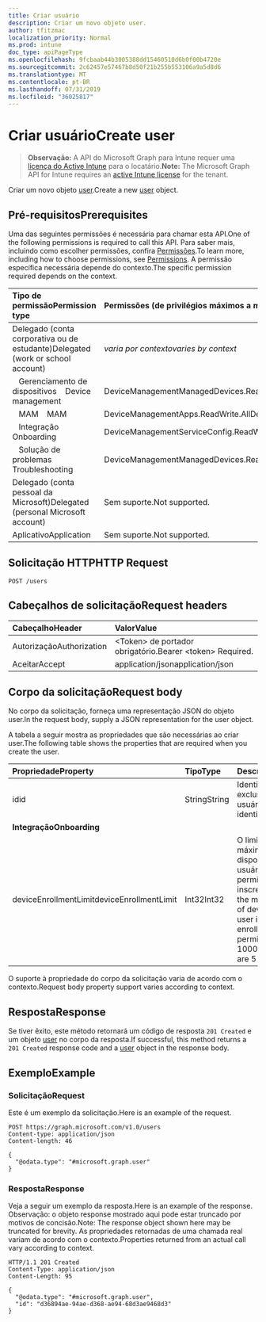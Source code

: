 ```yaml
---
title: Criar usuário
description: Criar um novo objeto user.
author: tfitzmac
localization_priority: Normal
ms.prod: intune
doc_type: apiPageType
ms.openlocfilehash: 9fcbaab44b3005388dd15460510d6b0f00b4720e
ms.sourcegitcommit: 2c62457e57467b8d50f21b255b553106a9a5d8d6
ms.translationtype: MT
ms.contentlocale: pt-BR
ms.lasthandoff: 07/31/2019
ms.locfileid: "36025817"
---
```

# <a name="create-user"></a><span data-ttu-id="622ec-103">Criar usuário</span><span class="sxs-lookup"><span data-stu-id="622ec-103">Create user</span></span>

> <span data-ttu-id="622ec-104">**Observação:** A API do Microsoft Graph para Intune requer uma [licença do Active Intune](https://go.microsoft.com/fwlink/?linkid=839381) para o locatário.</span><span class="sxs-lookup"><span data-stu-id="622ec-104">**Note:** The Microsoft Graph API for Intune requires an [active Intune license](https://go.microsoft.com/fwlink/?linkid=839381) for the tenant.</span></span>

<span data-ttu-id="622ec-105">Criar um novo objeto [user](../resources/intune-shared-user.md).</span><span class="sxs-lookup"><span data-stu-id="622ec-105">Create a new [user](../resources/intune-shared-user.md) object.</span></span>

## <a name="prerequisites"></a><span data-ttu-id="622ec-106">Pré-requisitos</span><span class="sxs-lookup"><span data-stu-id="622ec-106">Prerequisites</span></span>
<span data-ttu-id="622ec-107">Uma das seguintes permissões é necessária para chamar esta API.</span><span class="sxs-lookup"><span data-stu-id="622ec-107">One of the following permissions is required to call this API.</span></span> <span data-ttu-id="622ec-108">Para saber mais, incluindo como escolher permissões, confira [Permissões](/graph/permissions-reference).</span><span class="sxs-lookup"><span data-stu-id="622ec-108">To learn more, including how to choose permissions, see [Permissions](/graph/permissions-reference).</span></span>  <span data-ttu-id="622ec-109">A permissão específica necessária depende do contexto.</span><span class="sxs-lookup"><span data-stu-id="622ec-109">The specific permission required depends on the context.</span></span>

|<span data-ttu-id="622ec-110">Tipo de permissão</span><span class="sxs-lookup"><span data-stu-id="622ec-110">Permission type</span></span>|<span data-ttu-id="622ec-111">Permissões (de privilégios máximos a mínimos)</span><span class="sxs-lookup"><span data-stu-id="622ec-111">Permissions (from most to least privileged)</span></span>|
|:---|:---|
|<span data-ttu-id="622ec-112">Delegado (conta corporativa ou de estudante)</span><span class="sxs-lookup"><span data-stu-id="622ec-112">Delegated (work or school account)</span></span>| <span data-ttu-id="622ec-113">_varia por contexto_</span><span class="sxs-lookup"><span data-stu-id="622ec-113">_varies by context_</span></span> |
| <span data-ttu-id="622ec-114">&nbsp;&nbsp; Gerenciamento de dispositivos</span><span class="sxs-lookup"><span data-stu-id="622ec-114">&nbsp; &nbsp; Device management</span></span> | <span data-ttu-id="622ec-115">DeviceManagementManagedDevices.ReadWrite.All</span><span class="sxs-lookup"><span data-stu-id="622ec-115">DeviceManagementManagedDevices.ReadWrite.All</span></span> |
| <span data-ttu-id="622ec-116">&nbsp;&nbsp; MAM</span><span class="sxs-lookup"><span data-stu-id="622ec-116">&nbsp; &nbsp; MAM</span></span> | <span data-ttu-id="622ec-117">DeviceManagementApps.ReadWrite.All</span><span class="sxs-lookup"><span data-stu-id="622ec-117">DeviceManagementApps.ReadWrite.All</span></span> |
| <span data-ttu-id="622ec-118">&nbsp;&nbsp; Integração</span><span class="sxs-lookup"><span data-stu-id="622ec-118">&nbsp; &nbsp; Onboarding</span></span> | <span data-ttu-id="622ec-119">DeviceManagementServiceConfig.ReadWrite.All</span><span class="sxs-lookup"><span data-stu-id="622ec-119">DeviceManagementServiceConfig.ReadWrite.All</span></span> |
| <span data-ttu-id="622ec-120">&nbsp;&nbsp; Solução de problemas</span><span class="sxs-lookup"><span data-stu-id="622ec-120">&nbsp; &nbsp; Troubleshooting</span></span> | <span data-ttu-id="622ec-121">DeviceManagementManagedDevices.ReadWrite.All</span><span class="sxs-lookup"><span data-stu-id="622ec-121">DeviceManagementManagedDevices.ReadWrite.All</span></span> |
|<span data-ttu-id="622ec-122">Delegado (conta pessoal da Microsoft)</span><span class="sxs-lookup"><span data-stu-id="622ec-122">Delegated (personal Microsoft account)</span></span>|<span data-ttu-id="622ec-123">Sem suporte.</span><span class="sxs-lookup"><span data-stu-id="622ec-123">Not supported.</span></span>|
|<span data-ttu-id="622ec-124">Aplicativo</span><span class="sxs-lookup"><span data-stu-id="622ec-124">Application</span></span>|<span data-ttu-id="622ec-125">Sem suporte.</span><span class="sxs-lookup"><span data-stu-id="622ec-125">Not supported.</span></span>|

## <a name="http-request"></a><span data-ttu-id="622ec-126">Solicitação HTTP</span><span class="sxs-lookup"><span data-stu-id="622ec-126">HTTP Request</span></span>
<!-- {
  "blockType": "ignored"
}
-->
``` http
POST /users
```

## <a name="request-headers"></a><span data-ttu-id="622ec-127">Cabeçalhos de solicitação</span><span class="sxs-lookup"><span data-stu-id="622ec-127">Request headers</span></span>
|<span data-ttu-id="622ec-128">Cabeçalho</span><span class="sxs-lookup"><span data-stu-id="622ec-128">Header</span></span>|<span data-ttu-id="622ec-129">Valor</span><span class="sxs-lookup"><span data-stu-id="622ec-129">Value</span></span>|
|:---|:---|
|<span data-ttu-id="622ec-130">Autorização</span><span class="sxs-lookup"><span data-stu-id="622ec-130">Authorization</span></span>|<span data-ttu-id="622ec-131">&lt;Token&gt; de portador obrigatório.</span><span class="sxs-lookup"><span data-stu-id="622ec-131">Bearer &lt;token&gt; Required.</span></span>|
|<span data-ttu-id="622ec-132">Aceitar</span><span class="sxs-lookup"><span data-stu-id="622ec-132">Accept</span></span>|<span data-ttu-id="622ec-133">application/json</span><span class="sxs-lookup"><span data-stu-id="622ec-133">application/json</span></span>|

## <a name="request-body"></a><span data-ttu-id="622ec-134">Corpo da solicitação</span><span class="sxs-lookup"><span data-stu-id="622ec-134">Request body</span></span>
<span data-ttu-id="622ec-135">No corpo da solicitação, forneça uma representação JSON do objeto user.</span><span class="sxs-lookup"><span data-stu-id="622ec-135">In the request body, supply a JSON representation for the user object.</span></span>

<span data-ttu-id="622ec-136">A tabela a seguir mostra as propriedades que são necessárias ao criar user.</span><span class="sxs-lookup"><span data-stu-id="622ec-136">The following table shows the properties that are required when you create the user.</span></span>

|<span data-ttu-id="622ec-137">Propriedade</span><span class="sxs-lookup"><span data-stu-id="622ec-137">Property</span></span>|<span data-ttu-id="622ec-138">Tipo</span><span class="sxs-lookup"><span data-stu-id="622ec-138">Type</span></span>|<span data-ttu-id="622ec-139">Descrição</span><span class="sxs-lookup"><span data-stu-id="622ec-139">Description</span></span>|
|:---|:---|:---|
|<span data-ttu-id="622ec-140">id</span><span class="sxs-lookup"><span data-stu-id="622ec-140">id</span></span>|<span data-ttu-id="622ec-141">String</span><span class="sxs-lookup"><span data-stu-id="622ec-141">String</span></span>|<span data-ttu-id="622ec-142">Identificador exclusivo do usuário.</span><span class="sxs-lookup"><span data-stu-id="622ec-142">Unique identifier of the user.</span></span>|
|<span data-ttu-id="622ec-143">**Integração**</span><span class="sxs-lookup"><span data-stu-id="622ec-143">**Onboarding**</span></span>|
|<span data-ttu-id="622ec-144">deviceEnrollmentLimit</span><span class="sxs-lookup"><span data-stu-id="622ec-144">deviceEnrollmentLimit</span></span>|<span data-ttu-id="622ec-145">Int32</span><span class="sxs-lookup"><span data-stu-id="622ec-145">Int32</span></span>|<span data-ttu-id="622ec-146">O limite do número máximo de dispositivos que o usuário tem permissão para inscrever.</span><span class="sxs-lookup"><span data-stu-id="622ec-146">The limit on the maximum number of devices that the user is permitted to enroll.</span></span> <span data-ttu-id="622ec-147">Os valores permitidos vão de 5 a 1000.</span><span class="sxs-lookup"><span data-stu-id="622ec-147">Allowed values are 5 or 1000.</span></span>|

<span data-ttu-id="622ec-148">O suporte à propriedade do corpo da solicitação varia de acordo com o contexto.</span><span class="sxs-lookup"><span data-stu-id="622ec-148">Request body property support varies according to context.</span></span>

## <a name="response"></a><span data-ttu-id="622ec-149">Resposta</span><span class="sxs-lookup"><span data-stu-id="622ec-149">Response</span></span>
<span data-ttu-id="622ec-150">Se tiver êxito, este método retornará um código de resposta `201 Created` e um objeto [user](../resources/intune-shared-user.md) no corpo da resposta.</span><span class="sxs-lookup"><span data-stu-id="622ec-150">If successful, this method returns a `201 Created` response code and a [user](../resources/intune-shared-user.md) object in the response body.</span></span>

## <a name="example"></a><span data-ttu-id="622ec-151">Exemplo</span><span class="sxs-lookup"><span data-stu-id="622ec-151">Example</span></span>

### <a name="request"></a><span data-ttu-id="622ec-152">Solicitação</span><span class="sxs-lookup"><span data-stu-id="622ec-152">Request</span></span>
<span data-ttu-id="622ec-153">Este é um exemplo da solicitação.</span><span class="sxs-lookup"><span data-stu-id="622ec-153">Here is an example of the request.</span></span>

``` http
POST https://graph.microsoft.com/v1.0/users
Content-type: application/json
Content-length: 46

{
  "@odata.type": "#microsoft.graph.user"
}
```

### <a name="response"></a><span data-ttu-id="622ec-154">Resposta</span><span class="sxs-lookup"><span data-stu-id="622ec-154">Response</span></span>
<span data-ttu-id="622ec-155">Veja a seguir um exemplo da resposta.</span><span class="sxs-lookup"><span data-stu-id="622ec-155">Here is an example of the response.</span></span> <span data-ttu-id="622ec-156">Observação: o objeto response mostrado aqui pode estar truncado por motivos de concisão.</span><span class="sxs-lookup"><span data-stu-id="622ec-156">Note: The response object shown here may be truncated for brevity.</span></span> <span data-ttu-id="622ec-157">As propriedades retornadas de uma chamada real variam de acordo com o contexto.</span><span class="sxs-lookup"><span data-stu-id="622ec-157">Properties returned from an actual call vary according to context.</span></span>

``` http
HTTP/1.1 201 Created
Content-Type: application/json
Content-Length: 95

{
  "@odata.type": "#microsoft.graph.user",
  "id": "d36894ae-94ae-d368-ae94-68d3ae9468d3"
}
```



